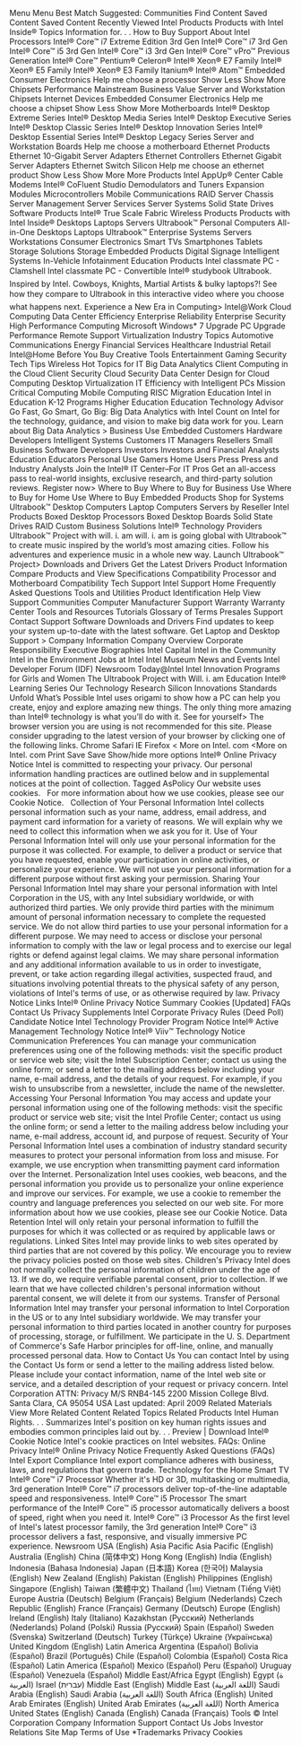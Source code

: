 Menu Menu Best Match Suggested: Communities Find Content Saved Content Saved Content Recently Viewed Intel Products Products with Intel Inside® Topics Information for. . . How to Buy Support About Intel Processors Intel® Core™ i7 Extreme Edition 3rd Gen Intel® Core™ i7 3rd Gen Intel® Core™ i5 3rd Gen Intel® Core™ i3 3rd Gen Intel® Core™ vPro™ Previous Generation Intel® Core™ Pentium® Celeron® Intel® Xeon® E7 Family Intel® Xeon® E5 Family Intel® Xeon® E3 Family Itanium® Intel® Atom™ Embedded Consumer Electronics Help me choose a processor Show Less Show More Chipsets Performance Mainstream Business Value Server and Workstation Chipsets Internet Devices Embedded Consumer Electronics Help me choose a chipset Show Less Show More Motherboards Intel® Desktop Extreme Series Intel® Desktop Media Series Intel® Desktop Executive Series Intel® Desktop Classic Series Intel® Desktop Innovation Series Intel® Desktop Essential Series Intel® Desktop Legacy Series Server and Workstation Boards Help me choose a motherboard Ethernet Products Ethernet 10-Gigabit Server Adapters Ethernet Controllers Ethernet Gigabit Server Adapters Ethernet Switch Silicon Help me choose an ethernet product Show Less Show More More Products Intel AppUp® Center Cable Modems Intel® CoFluent Studio Demodulators and Tuners Expansion Modules Microcontrollers Mobile Communications RAID Server Chassis Server Management Server Services Server Systems Solid State Drives Software Products Intel® True Scale Fabric Wireless Products Products with Intel Inside® Desktops Laptops Servers Ultrabook™ Personal Computers All-in-One Desktops Laptops Ultrabook™ Enterprise Systems Servers Workstations Consumer Electronics Smart TVs Smartphones Tablets Storage Solutions Storage Embedded Products Digital Signage Intelligent Systems In-Vehicle Infotainment Education Products Intel classmate PC - Clamshell Intel classmate PC - Convertible Intel® studybook Ultrabook. Inspired by Intel. Cowboys, Knights, Martial Artists & bulky laptops?! See how they compare to Ultrabook in this interactive video where you choose what happens next. Experience a New Era in Computing> Intel@Work Cloud Computing Data Center Efficiency Enterprise Reliability Enterprise Security High Performance Computing Microsoft Windows\* 7 Upgrade PC Upgrade Performance Remote Support Virtualization Industry Topics Automotive Communications Energy Financial Services Healthcare Industrial Retail Intel@Home Before You Buy Creative Tools Entertainment Gaming Security Tech Tips Wireless Hot Topics for IT Big Data Analytics Client Computing in the Cloud Client Security Cloud Security Data Center Design for Cloud Computing Desktop Virtualization IT Efficiency with Intelligent PCs Mission Critical Computing Mobile Computing RISC Migration Education Intel in Education K-12 Programs Higher Education Education Technology Advisor Go Fast, Go Smart, Go Big: Big Data Analytics with Intel Count on Intel for the technology, guidance, and vision to make big data work for you. Learn about Big Data Analytics > Business Use Embedded Customers Hardware Developers Intelligent Systems Customers IT Managers Resellers Small Business Software Developers Investors Investors and Financial Analysts Education Educators Personal Use Gamers Home Users Press Press and Industry Analysts Join the Intel® IT Center–For IT Pros Get an all-access pass to real-world insights, exclusive research, and third-party solution reviews. Register now> Where to Buy Where to Buy for Business Use Where to Buy for Home Use Where to Buy Embedded Products Shop for Systems Ultrabook™ Desktop Computers Laptop Computers Servers by Reseller Intel Products Boxed Desktop Processors Boxed Desktop Boards Solid State Drives RAID Custom Business Solutions Intel® Technology Providers Ultrabook™ Project with will. i. am will. i. am is going global with Ultrabook™ to create music inspired by the world’s most amazing cities. Follow his adventures and experience music in a whole new way. Launch Ultrabook™ Project> Downloads and Drivers Get the Latest Drivers Product Information Compare Products and View Specifications Compatibility Processor and Motherboard Compatibility Tech Support Intel Support Home Frequently Asked Questions Tools and Utilities Product Identification Help View Support Communities Computer Manufacturer Support Warranty Warranty Center Tools and Resources Tutorials Glossary of Terms Presales Support Contact Support Software Downloads and Drivers Find updates to keep your system up-to-date with the latest software. Get Laptop and Desktop Support > Company Information Company Overview Corporate Responsibility Executive Biographies Intel Capital Intel in the Community Intel in the Environment Jobs at Intel Intel Museum News and Events Intel Developer Forum (IDF) Newsroom Today@Intel Intel Innovation Programs for Girls and Women The Ultrabook Project with Will. i. am Education Intel® Learning Series Our Technology Research Silicon Innovations Standards Unfold What’s Possible Intel uses origami to show how a PC can help you create, enjoy and explore amazing new things. The only thing more amazing than Intel® technology is what you’ll do with it. See for yourself> The browser version you are using is not recommended for this site. Please consider upgrading to the latest version of your browser by clicking one of the following links. Chrome Safari IE Firefox < More on Intel. com <More on Intel. com Print Save Save Show/hide more options Intel® Online Privacy Notice Intel is committed to respecting your privacy. Our personal information handling practices are outlined below and in supplemental notices at the point of collection. Tagged AsPolicy Our website uses cookies.   For more information about how we use cookies, please see our Cookie Notice.   Collection of Your Personal Information Intel collects personal information such as your name, address, email address, and payment card information for a variety of reasons. We will explain why we need to collect this information when we ask you for it. Use of Your Personal Information Intel will only use your personal information for the purpose it was collected. For example, to deliver a product or service that you have requested, enable your participation in online activities, or personalize your experience. We will not use your personal information for a different purpose without first asking your permission. Sharing Your Personal Information Intel may share your personal information with Intel Corporation in the US, with any Intel subsidiary worldwide, or with authorized third parties. We only provide third parties with the minimum amount of personal information necessary to complete the requested service. We do not allow third parties to use your personal information for a different purpose. We may need to access or disclose your personal information to comply with the law or legal process and to exercise our legal rights or defend against legal claims. We may share personal information and any additional information available to us in order to investigate, prevent, or take action regarding illegal activities, suspected fraud, and situations involving potential threats to the physical safety of any person, violations of Intel's terms of use, or as otherwise required by law. Privacy Notice Links Intel® Online Privacy Notice Summary Cookies \[Updated\] FAQs Contact Us Privacy Supplements Intel Corporate Privacy Rules (Deed Poll) Candidate Notice Intel Technology Provider Program Notice Intel® Active Management Technology Notice Intel® Viiv™ Technology Notice Communication Preferences You can manage your communication preferences using one of the following methods: visit the specific product or service web site; visit the Intel Subscription Center; contact us using the online form; or send a letter to the mailing address below including your name, e-mail address, and the details of your request. For example, if you wish to unsubscribe from a newsletter, include the name of the newsletter. Accessing Your Personal Information You may access and update your personal information using one of the following methods: visit the specific product or service web site; visit the Intel Profile Center; contact us using the online form; or send a letter to the mailing address below including your name, e-mail address, account id, and purpose of request. Security of Your Personal Information Intel uses a combination of industry standard security measures to protect your personal information from loss and misuse. For example, we use encryption when transmitting payment card information over the Internet. Personalization Intel uses cookies, web beacons, and the personal information you provide us to personalize your online experience and improve our services. For example, we use a cookie to remember the country and language preferences you selected on our web site. For more information about how we use cookies, please see our Cookie Notice. Data Retention Intel will only retain your personal information to fulfill the purposes for which it was collected or as required by applicable laws or regulations. Linked Sites Intel may provide links to web sites operated by third parties that are not covered by this policy. We encourage you to review the privacy policies posted on those web sites. Children's Privacy Intel does not normally collect the personal information of children under the age of 13. If we do, we require verifiable parental consent, prior to collection. If we learn that we have collected children's personal information without parental consent, we will delete it from our systems. Transfer of Personal Information Intel may transfer your personal information to Intel Corporation in the US or to any Intel subsidiary worldwide. We may transfer your personal information to third parties located in another country for purposes of processing, storage, or fulfillment. We participate in the U. S. Department of Commerce's Safe Harbor principles for off-line, online, and manually processed personal data. How to Contact Us You can contact Intel by using the Contact Us form or send a letter to the mailing address listed below. Please include your contact information, name of the Intel web site or service, and a detailed description of your request or privacy concern. Intel Corporation ATTN: Privacy M/S RNB4-145 2200 Mission College Blvd. Santa Clara, CA 95054 USA Last updated: April 2009 Related Materials View More Related Content Related Topics Related Products Intel Human Rights. . . Summarizes Intel's position on key human rights issues and embodies common principles laid out by. . . Preview | Download Intel® Cookie Notice Intel's cookie practices on Intel websites. FAQs: Online Privacy Intel® Online Privacy Notice Frequently Asked Questions (FAQs) Intel Export Compliance Intel export compliance adheres with business, laws, and regulations that govern trade. Technology for the Home Smart TV Intel® Core™ i7 Processor Whether it's HD or 3D, multitasking or multimedia, 3rd generation Intel® Core™ i7 processors deliver top-of-the-line adaptable speed and responsiveness. Intel® Core™ i5 Processor The smart performance of the Intel® Core™ i5 processor automatically delivers a boost of speed, right when you need it. Intel® Core™ i3 Processor As the first level of Intel's latest processor family, the 3rd generation Intel® Core™ i3 processor delivers a fast, responsive, and visually immersive PC experience. Newsroom USA (English) Asia Pacific Asia Pacific (English) Australia (English) China (简体中文) Hong Kong (English) India (English) Indonesia (Bahasa Indonesia) Japan (日本語) Korea (한국어) Malaysia (English) New Zealand (English) Pakistan (English) Philippines (English) Singapore (English) Taiwan (繁體中文) Thailand (ไทย) Vietnam (Tiếng Việt) Europe Austria (Deutsch) Belgium (Français) Belgium (Nederlands) Czech Republic (English) France (Français) Germany (Deutsch) Europe (English) Ireland (English) Italy (Italiano) Kazakhstan (Русский) Netherlands (Nederlands) Poland (Polski) Russia (Русский) Spain (Español) Sweden (Svenska) Switzerland (Deutsch) Turkey (Türkçe) Ukraine (Українська) United Kingdom (English) Latin America Argentina (Español) Bolivia (Español) Brazil (Português) Chile (Español) Colombia (Español) Costa Rica (Español) Latin America (Español) Mexico (Español) Peru (Español) Uruguay (Español) Venezuela (Español) Middle East/Africa Egypt (English) Egypt (ة العربية) Israel (עברית) Middle East (English) Middle East (اللغة العربية) Saudi Arabia (English) Saudi Arabia (اللغة العربية) South Africa (English) United Arab Emirates (English) United Arab Emirates (اللغة العربية) North America United States (English) Canada (English) Canada (Français) Tools © Intel Corporation Company Information Support Contact Us Jobs Investor Relations Site Map Terms of Use \*Trademarks Privacy Cookies